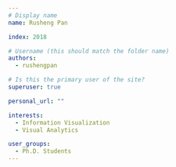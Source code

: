 ```yaml
---
# Display name
name: Rusheng Pan

index: 2018

# Username (this should match the folder name)
authors:
  - rushengpan

# Is this the primary user of the site?
superuser: true

personal_url: ""

interests:
  - Information Visualization
  - Visual Analytics

user_groups:
  - Ph.D. Students
---
```

